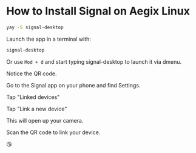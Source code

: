 # How to Install Signal on Aegix Linux

```bash
yay -S signal-desktop
```

Launch the app in a terminal with:

```bash
signal-desktop
```

Or use `Mod + d` and start typing signal-desktop to launch it via dmenu.

Notice the QR code.

Go to the Signal app on your phone and find Settings.

Tap "Linked devices"

Tap "Link a new device"

This will open up your camera.

Scan the QR code to link your device.

😘
